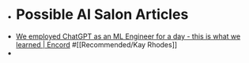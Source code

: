 - # Possible AI Salon Articles
- [We employed ChatGPT as an ML Engineer for a day - this is what we learned | Encord](https://encord.com/blog/we-employed-chatgpt-as-an-ml-engineer-this-is-what-we-learned/) #[[Recommended/Kay Rhodes]]
-